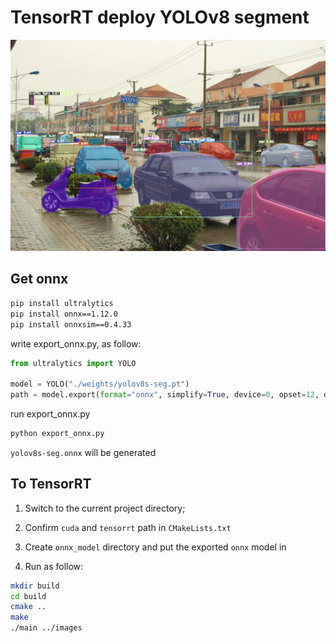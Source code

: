 # TensorRT deploy YOLOv8 segment

![_10020](output/_10014.jpeg)

## Get onnx

```bash
pip install ultralytics
pip install onnx==1.12.0
pip install onnxsim==0.4.33
```

write export_onnx.py, as follow:

```python
from ultralytics import YOLO

model = YOLO("./weights/yolov8s-seg.pt")
path = model.export(format="onnx", simplify=True, device=0, opset=12, dynamic=False, imgsz=640)
```

run export_onnx.py

```bash
python export_onnx.py
```

`yolov8s-seg.onnx` will be generated

## To TensorRT

1. Switch to the current project directory;
2. Confirm `cuda` and `tensorrt` path in  `CMakeLists.txt`
3. Create `onnx_model` directory and put the exported `onnx` model in

4. Run as follow:

```bash
mkdir build
cd build
cmake ..
make
./main ../images
```